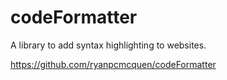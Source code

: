 # codeFormatter
A library to add syntax highlighting to websites.

https://github.com/ryanpcmcquen/codeFormatter
